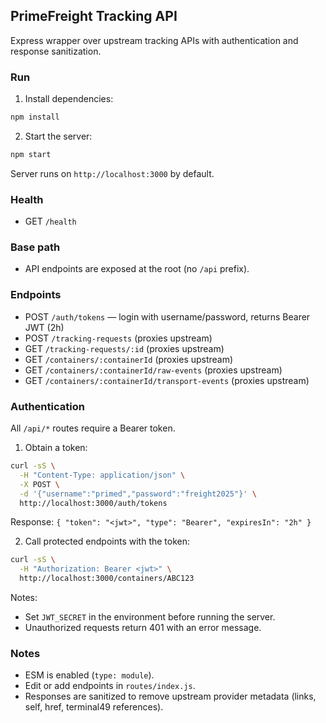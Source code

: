 ## PrimeFreight Tracking API

Express wrapper over upstream tracking APIs with authentication and response sanitization.

### Run

1. Install dependencies:

```bash
npm install
```

2. Start the server:

```bash
npm start
```

Server runs on `http://localhost:3000` by default.

### Health

- GET `/health`

### Base path

- API endpoints are exposed at the root (no `/api` prefix).

### Endpoints

- POST `/auth/tokens` — login with username/password, returns Bearer JWT (2h)
- POST `/tracking-requests` (proxies upstream)
- GET `/tracking-requests/:id` (proxies upstream)
- GET `/containers/:containerId` (proxies upstream)
- GET `/containers/:containerId/raw-events` (proxies upstream)
- GET `/containers/:containerId/transport-events` (proxies upstream)

### Authentication

All `/api/*` routes require a Bearer token.

1) Obtain a token:

```bash
curl -sS \
  -H "Content-Type: application/json" \
  -X POST \
  -d '{"username":"primed","password":"freight2025"}' \
  http://localhost:3000/auth/tokens
```

Response: `{ "token": "<jwt>", "type": "Bearer", "expiresIn": "2h" }`

2) Call protected endpoints with the token:

```bash
curl -sS \
  -H "Authorization: Bearer <jwt>" \
  http://localhost:3000/containers/ABC123
```

Notes:
- Set `JWT_SECRET` in the environment before running the server.
- Unauthorized requests return 401 with an error message.

### Notes

- ESM is enabled (`type: module`).
- Edit or add endpoints in `routes/index.js`.
- Responses are sanitized to remove upstream provider metadata (links, self, href, terminal49 references).
